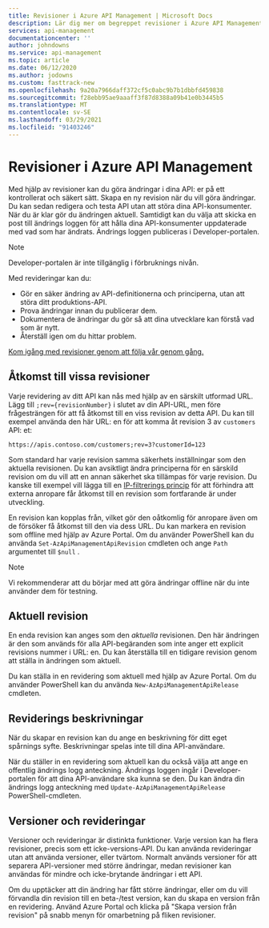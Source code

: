 ```yaml
---
title: Revisioner i Azure API Management | Microsoft Docs
description: Lär dig mer om begreppet revisioner i Azure API Management.
services: api-management
documentationcenter: ''
author: johndowns
ms.service: api-management
ms.topic: article
ms.date: 06/12/2020
ms.author: jodowns
ms.custom: fasttrack-new
ms.openlocfilehash: 9a20a7966daff372cf5c0abc9b7b1dbbfd459838
ms.sourcegitcommit: f28ebb95ae9aaaff3f87d8388a09b41e0b3445b5
ms.translationtype: MT
ms.contentlocale: sv-SE
ms.lasthandoff: 03/29/2021
ms.locfileid: "91403246"
---
```

# <a name="revisions-in-azure-api-management"></a>Revisioner i Azure API Management

Med hjälp av revisioner kan du göra ändringar i dina API: er på ett kontrollerat och säkert sätt. Skapa en ny revision när du vill göra ändringar. Du kan sedan redigera och testa API utan att störa dina API-konsumenter. När du är klar gör du ändringen aktuell. Samtidigt kan du välja att skicka en post till ändrings loggen för att hålla dina API-konsumenter uppdaterade med vad som har ändrats. Ändrings loggen publiceras i Developer-portalen.

> [!NOTE]
> Developer-portalen är inte tillgänglig i förbruknings nivån.

Med revideringar kan du:

- Gör en säker ändring av API-definitionerna och principerna, utan att störa ditt produktions-API.
- Prova ändringar innan du publicerar dem.
- Dokumentera de ändringar du gör så att dina utvecklare kan förstå vad som är nytt.
- Återställ igen om du hittar problem.

[Kom igång med revisioner genom att följa vår genom gång.](./api-management-get-started-revise-api.md)

## <a name="accessing-specific-revisions"></a>Åtkomst till vissa revisioner

Varje revidering av ditt API kan nås med hjälp av en särskilt utformad URL. Lägg till `;rev={revisionNumber}` i slutet av din API-URL, men före frågesträngen för att få åtkomst till en viss revision av detta API. Du kan till exempel använda den här URL: en för att komma åt revision 3 av `customers` API: et:

`https://apis.contoso.com/customers;rev=3?customerId=123`

Som standard har varje revision samma säkerhets inställningar som den aktuella revisionen. Du kan avsiktligt ändra principerna för en särskild revision om du vill att en annan säkerhet ska tillämpas för varje revision. Du kanske till exempel vill lägga till en [IP-filtrerings princip](./api-management-access-restriction-policies.md#RestrictCallerIPs) för att förhindra att externa anropare får åtkomst till en revision som fortfarande är under utveckling.

En revision kan kopplas från, vilket gör den oåtkomlig för anropare även om de försöker få åtkomst till den via dess URL. Du kan markera en revision som offline med hjälp av Azure Portal. Om du använder PowerShell kan du använda `Set-AzApiManagementApiRevision` cmdleten och ange `Path` argumentet till `$null` .

> [!NOTE]
> Vi rekommenderar att du börjar med att göra ändringar offline när du inte använder dem för testning.

## <a name="current-revision"></a>Aktuell revision

En enda revision kan anges som den *aktuella* revisionen. Den här ändringen är den som används för alla API-begäranden som inte anger ett explicit revisions nummer i URL: en. Du kan återställa till en tidigare revision genom att ställa in ändringen som aktuell.

Du kan ställa in en revidering som aktuell med hjälp av Azure Portal. Om du använder PowerShell kan du använda `New-AzApiManagementApiRelease` cmdleten.

## <a name="revision-descriptions"></a>Reviderings beskrivningar

När du skapar en revision kan du ange en beskrivning för ditt eget spårnings syfte. Beskrivningar spelas inte till dina API-användare.

När du ställer in en revidering som aktuell kan du också välja att ange en offentlig ändrings logg anteckning. Ändrings loggen ingår i Developer-portalen för att dina API-användare ska kunna se den. Du kan ändra din ändrings logg anteckning med `Update-AzApiManagementApiRelease` PowerShell-cmdleten.

## <a name="versions-and-revisions"></a>Versioner och revideringar

Versioner och revideringar är distinkta funktioner. Varje version kan ha flera revisioner, precis som ett icke-versions-API. Du kan använda revideringar utan att använda versioner, eller tvärtom. Normalt används versioner för att separera API-versioner med större ändringar, medan revisioner kan användas för mindre och icke-brytande ändringar i ett API.

Om du upptäcker att din ändring har fått större ändringar, eller om du vill förvandla din revision till en beta-/test version, kan du skapa en version från en revidering. Använd Azure Portal och klicka på "Skapa version från revision" på snabb menyn för omarbetning på fliken revisioner.
